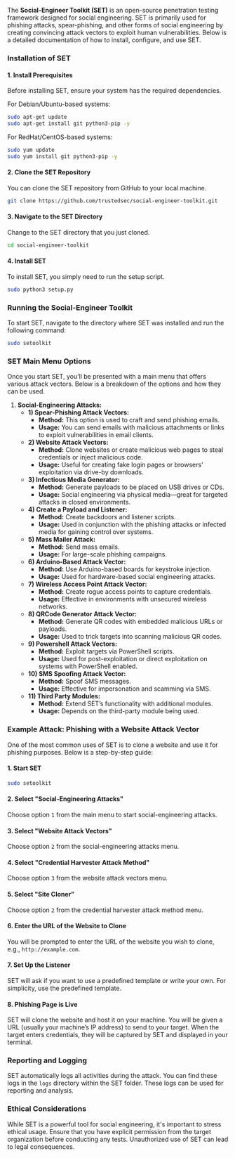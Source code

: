 The **Social-Engineer Toolkit (SET)** is an open-source penetration testing framework designed for social engineering. SET is primarily used for phishing attacks, spear-phishing, and other forms of social engineering by creating convincing attack vectors to exploit human vulnerabilities. Below is a detailed documentation of how to install, configure, and use SET.

### **Installation of SET**

#### **1. Install Prerequisites**
Before installing SET, ensure your system has the required dependencies.

For Debian/Ubuntu-based systems:
```bash
sudo apt-get update
sudo apt-get install git python3-pip -y
```

For RedHat/CentOS-based systems:
```bash
sudo yum update
sudo yum install git python3-pip -y
```

#### **2. Clone the SET Repository**
You can clone the SET repository from GitHub to your local machine.

```bash
git clone https://github.com/trustedsec/social-engineer-toolkit.git
```

#### **3. Navigate to the SET Directory**
Change to the SET directory that you just cloned.

```bash
cd social-engineer-toolkit
```

#### **4. Install SET**
To install SET, you simply need to run the setup script.

```bash
sudo python3 setup.py
```

### **Running the Social-Engineer Toolkit**

To start SET, navigate to the directory where SET was installed and run the following command:

```bash
sudo setoolkit
```

### **SET Main Menu Options**

Once you start SET, you’ll be presented with a main menu that offers various attack vectors. Below is a breakdown of the options and how they can be used.

1. **Social-Engineering Attacks:**
   - **1) Spear-Phishing Attack Vectors:** 
     - **Method:** This option is used to craft and send phishing emails.
     - **Usage:** You can send emails with malicious attachments or links to exploit vulnerabilities in email clients.
   - **2) Website Attack Vectors:** 
     - **Method:** Clone websites or create malicious web pages to steal credentials or inject malicious code.
     - **Usage:** Useful for creating fake login pages or browsers' exploitation via drive-by downloads.
   - **3) Infectious Media Generator:** 
     - **Method:** Generate payloads to be placed on USB drives or CDs.
     - **Usage:** Social engineering via physical media—great for targeted attacks in closed environments.
   - **4) Create a Payload and Listener:** 
     - **Method:** Create backdoors and listener scripts.
     - **Usage:** Used in conjunction with the phishing attacks or infected media for gaining control over systems.
   - **5) Mass Mailer Attack:** 
     - **Method:** Send mass emails.
     - **Usage:** For large-scale phishing campaigns.
   - **6) Arduino-Based Attack Vector:** 
     - **Method:** Use Arduino-based boards for keystroke injection.
     - **Usage:** Used for hardware-based social engineering attacks.
   - **7) Wireless Access Point Attack Vector:** 
     - **Method:** Create rogue access points to capture credentials.
     - **Usage:** Effective in environments with unsecured wireless networks.
   - **8) QRCode Generator Attack Vector:** 
     - **Method:** Generate QR codes with embedded malicious URLs or payloads.
     - **Usage:** Used to trick targets into scanning malicious QR codes.
   - **9) Powershell Attack Vectors:** 
     - **Method:** Exploit targets via PowerShell scripts.
     - **Usage:** Used for post-exploitation or direct exploitation on systems with PowerShell enabled.
   - **10) SMS Spoofing Attack Vector:** 
     - **Method:** Spoof SMS messages.
     - **Usage:** Effective for impersonation and scamming via SMS.
   - **11) Third Party Modules:** 
     - **Method:** Extend SET’s functionality with additional modules.
     - **Usage:** Depends on the third-party module being used.

### **Example Attack: Phishing with a Website Attack Vector**

One of the most common uses of SET is to clone a website and use it for phishing purposes. Below is a step-by-step guide:

#### **1. Start SET**
```bash
sudo setoolkit
```

#### **2. Select "Social-Engineering Attacks"**
Choose option `1` from the main menu to start social-engineering attacks.

#### **3. Select "Website Attack Vectors"**
Choose option `2` from the social-engineering attacks menu.

#### **4. Select "Credential Harvester Attack Method"**
Choose option `3` from the website attack vectors menu.

#### **5. Select "Site Cloner"**
Choose option `2` from the credential harvester attack method menu.

#### **6. Enter the URL of the Website to Clone**
You will be prompted to enter the URL of the website you wish to clone, e.g., `http://example.com`.

#### **7. Set Up the Listener**
SET will ask if you want to use a predefined template or write your own. For simplicity, use the predefined template.

#### **8. Phishing Page is Live**
SET will clone the website and host it on your machine. You will be given a URL (usually your machine’s IP address) to send to your target. When the target enters credentials, they will be captured by SET and displayed in your terminal.

### **Reporting and Logging**

SET automatically logs all activities during the attack. You can find these logs in the `logs` directory within the SET folder. These logs can be used for reporting and analysis.

### **Ethical Considerations**

While SET is a powerful tool for social engineering, it's important to stress ethical usage. Ensure that you have explicit permission from the target organization before conducting any tests. Unauthorized use of SET can lead to legal consequences.

